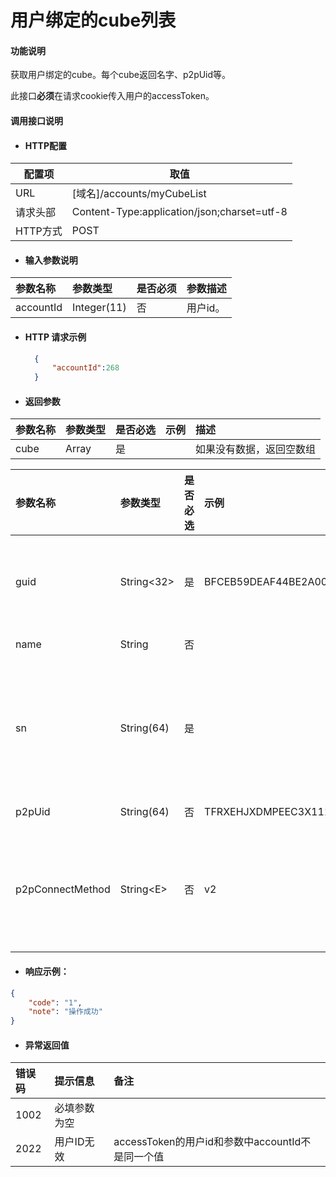 # 用户绑定的cube列表

#### 功能说明

获取用户绑定的cube。每个cube返回名字、p2pUid等。

此接口**必须**在请求cookie传入用户的accessToken。

#### 调用接口说明

* #### HTTP配置

| 配置项 | 取值 |
| --- | --- |
| URL | \[域名\]/accounts/myCubeList |
| 请求头部 | Content-Type:application/json;charset=utf-8 |
| HTTP方式 | POST |

* #### 输入参数说明

| 参数名称 | 参数类型 | 是否必须 | 参数描述 |
| :--- | :--- | :--- | :--- |
| accountId | Integer\(11\) | 否 | 用户id。 |

* #### HTTP 请求示例

  ```json
    {
        "accountId":268
    }
  ```
* #### 返回参数

| 参数名称 | 参数类型 | 是否必选 | 示例 | 描述 |
| :--- | :--- | :--- | :--- | :--- |
|cube | Array| 是 | | 如果没有数据，返回空数组| 

| 参数名称 | 参数类型 | 是否必选 | 示例 | 描述 |
| :--- | :--- | :--- | :--- | :--- |
| guid | String&lt;32&gt; | 是 | BFCEB59DEAF44BE2A004FB1B8A5E5507 | 注册成功后的guid，32长度字符串 |
| name | String | 否 |  | cube名称 |
| sn | String\(64\) | 是 |  | 设备的sn。cube的sn不能重复。重复时返回162。 |
| p2pUid | String\(64\) | 否 | TFRXEHJXDMPEEC3X111A | p2p的uid |
| p2pConnectMethod | String&lt;E&gt; | 否 | v2 | p2p连接方式。如果有值，只可能是v1或者v2 |

* #### 响应示例：

```json
{
    "code": "1",
    "note": "操作成功"
}
```

* #### 异常返回值

| 错误码 | 提示信息 | 备注 |
| :--- | :--- | :--- |
| 1002 | 必填参数为空 |  |
| 2022 | 用户ID无效 | accessToken的用户id和参数中accountId不是同一个值 |



